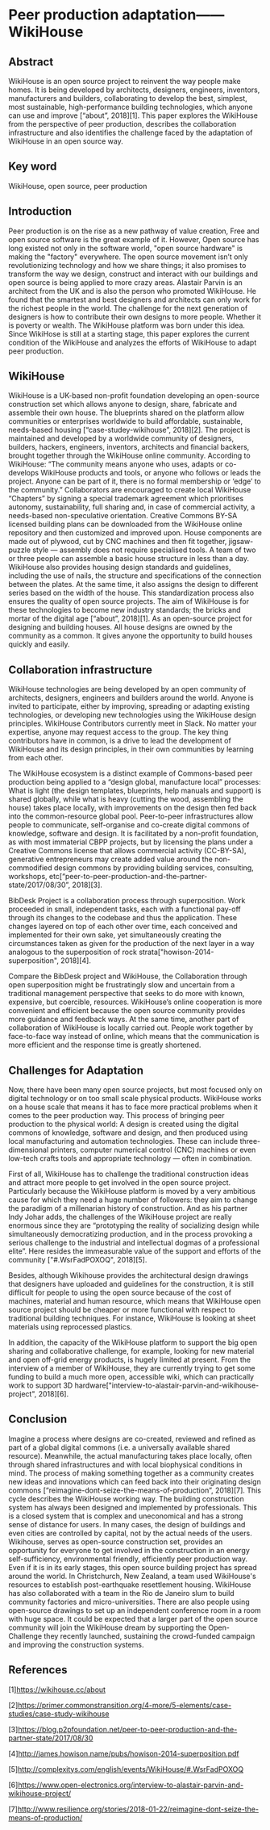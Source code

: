 # Peer production adaptation——WikiHouse

## Abstract
WikiHouse is an open source project to reinvent the way people make homes. It is being developed by architects, designers, engineers, inventors, manufacturers and builders, collaborating to develop the best, simplest, most sustainable, high-performance building technologies, which anyone can use and improve [“about”, 2018][1]. This paper explores the WikiHouse from the perspective of peer production, describes the collaboration infrastructure and also identifies the challenge faced by the adaptation of WikiHouse in an open source way. 

## Key word
WikiHouse, open source, peer production

## Introduction
Peer production is on the rise as a new pathway of value creation, Free and open source software is the great example of it. However, Open source has long existed not only in the software world, "open source hardware" is making the "factory" everywhere. The open source movement isn’t only revolutionizing technology and how we share things; it also promises to transform the way we design, construct and interact with our buildings and open source is being applied to more crazy areas. Alastair Parvin is an architect from the UK and is also the person who promoted WikiHouse. He found that the smartest and best designers and architects can only work for the richest people in the world. The challenge for the next generation of designers is how to contribute their own designs to more people. Whether it is poverty or wealth. The WikiHouse platform was born under this idea.  Since WikiHose is still at a starting stage, this paper explores the current condition of the WikiHouse and analyzes the efforts of WikiHouse to adapt peer production.
## WikiHouse
WikiHouse is a UK-based non-profit foundation developing an open-source construction set which allows anyone to design, share, fabricate and assemble their own house. The blueprints shared on the platform allow communities or enterprises worldwide to build affordable, sustainable, needs-based housing [“case-studey-wikihouse”, 2018][2].
The project is maintained and developed by a worldwide community of designers, builders, hackers, engineers, inventors, architects and financial backers, brought together through the WikiHouse online community. According to WikiHouse: “The community means anyone who uses, adapts or co-develops WikiHouse products and tools, or anyone who follows or leads the project. Anyone can be part of it, there is no formal membership or ‘edge’ to the community.” Collaborators are encouraged to create local WikiHouse “Chapters” by signing a special trademark agreement which prioritises autonomy, sustainability, full sharing and, in case of commercial activity, a needs-based non-speculative orientation. Creative Commons BY-SA licensed building plans can be downloaded from the WikiHouse online repository and then customized and improved upon. House components are made out of plywood, cut by CNC machines and then fit together, jigsaw-puzzle style — assembly does not require specialised tools. A team of two or three people can assemble a basic house structure in less than a day. WikiHouse also provides housing design standards and guidelines, including the use of nails, the structure and specifications of the connection between the plates. At the same time, it also assigns the design to different series based on the width of the house. This standardization process also ensures the quality of open source projects. The aim of WikiHouse is for these technologies to become new industry standards; the bricks and mortar of the digital age [“about”, 2018][1]. As an open-source project for designing and building houses. All house designs are owned by the community as a common. It gives anyone the opportunity to build houses quickly and easily.
## Collaboration infrastructure   
WikiHouse technologies are being developed by an open community of architects, designers, engineers and builders around the world. Anyone is invited to participate, either by improving, spreading or adapting existing technologies, or developing new technologies using the WikiHouse design principles. WikiHouse Contributors currently meet in Slack. No matter your expertise, anyone may request access to the group. The key thing contributors have in common, is a drive to lead the development of WikiHouse and its design principles, in their own communities by learning from each other.

The WikiHouse ecosystem is a distinct example of Commons-based peer production being applied to a “design global, manufacture local” processes: What is light (the design templates, blueprints, help manuals and support) is shared globally, while what is heavy (cutting the wood, assembling the house) takes place locally, with improvements on the design then fed back into the common-resource global pool. Peer-to-peer infrastructures allow people to communicate, self-organise and co-create digital commons of knowledge, software and design. It is facilitated by a non-profit foundation, as with most immaterial CBPP projects, but by licensing the plans under a Creative Commons license that allows commercial activity (CC-BY-SA), generative entrepreneurs may create added value around the non-commodified design commons by providing building services, consulting, workshops, etc[“peer-to-peer-production-and-the-partner-state/2017/08/30”, 2018][3].

BibDesk Project is a collaboration process through superposition. Work proceeded in small, independent tasks, each with a functional pay-off through its changes to the codebase and thus the application. These changes layered on top of each other over time, each conceived and implemented for their own sake, yet simultaneously creating the circumstances taken as given for the production of the next layer in a way analogous to the superposition of rock strata["howison-2014-superposition", 2018][4].

Compare the BibDesk project and WikiHouse, the Collaboration through open superposition might be frustratingly slow and uncertain from a traditional management perspective that seeks to do more with known, expensive, but coercible, resources. WikiHouse’s online cooperation is more convenient and efficient because the open source community provides more guidance and feedback ways. At the same time, another part of collaboration of WikiHouse is locally carried out. People work together by face-to-face way instead of online, which means that the communication is more efficient and the response time is greatly shortened. 

## Challenges for Adaptation
Now, there have been many open source projects, but most focused only on digital technology or on too small scale physical products. WikiHouse works on a house scale that means it has to face more practical problems when it comes to the peer production way. This process of bringing peer production to the physical world: A design is created using the digital commons of knowledge, software and design, and then produced using local manufacturing and automation technologies. These can include three-dimensional printers, computer numerical control (CNC) machines or even low-tech crafts tools and appropriate technology — often in combination.

First of all, WikiHouse has to challenge the traditional construction ideas and attract more people to get involved in the open source project. Particularly because the WikiHouse platform is moved by a very ambitious cause for which they need a huge number of followers: they aim to change the paradigm of a millenarian history of construction. And as his partner Indy Johar adds, the challenges of the WikiHouse project are really enormous since they are “prototyping the reality of socializing design while simultaneously democratizing production, and in the process provoking a serious challenge to the industrial and intellectual dogmas of a professional elite”. Here resides the immeasurable value of the support and efforts of the community ["#.WsrFadPOXOQ", 2018][5].

Besides, although Wikihouse provides the architectural design drawings that designers have uploaded and guidelines for the construction, it is still difficult for people to using the open source because of the cost of machines, material and human resource, which means that WikiHouse open source project should be cheaper or more functional with respect to traditional building techniques. For instance, WikiHouse is looking at sheet materials using reprocessed plastics. 

In addition, the capacity of the WikiHouse platform to support the big open sharing and collaborative challenge, for example, looking for new material and open off-grid energy products, is hugely limited at present. From the interview of a member of WikiHouse, they are currently trying to get some funding to build a much more open, accessible wiki, which can practically work to support 3D hardware["interview-to-alastair-parvin-and-wikihouse-project", 2018][6]. 

## Conclusion
Imagine a process where designs are co-created, reviewed and refined as part of a global digital commons (i.e. a universally available shared resource). Meanwhile, the actual manufacturing takes place locally, often through shared infrastructures and with local biophysical conditions in mind. The process of making something together as a community creates new ideas and innovations which can feed back into their originating design commons [“reimagine-dont-seize-the-means-of-production”, 2018][7]. This cycle describes the WikiHouse working way. The building construction system has always been designed and implemented by professionals. This is a closed system that is complex and uneconomical and has a strong sense of distance for users. In many cases, the design of buildings and even cities are controlled by capital, not by the actual needs of the users. Wikihouse, serves as open-source construction set, provides an opportunity for everyone to get involved in the construction in an energy self-sufficiency, environmental friendly, efficiently peer production way. Even if it is in its early stages, this open source building project has spread around the world. In Christchurch, New Zealand, a team used WikiHouse's resources to establish post-earthquake resettlement housing. WikiHouse has also collaborated with a team in the Rio de Janeiro slum to build community factories and micro-universities. There are also people using open-source drawings to set up an independent conference room in a room with huge space. It could be expected that a larger part of the open source community will join the WikiHouse dream by supporting the Open-Challenge they recently launched, sustaining the crowd-funded campaign and improving the construction systems. 

## References

[1]https://wikihouse.cc/about

[2]https://primer.commonstransition.org/4-more/5-elements/case-studies/case-study-wikihouse

[3]https://blog.p2pfoundation.net/peer-to-peer-production-and-the-partner-state/2017/08/30

[4]http://james.howison.name/pubs/howison-2014-superposition.pdf

[5]http://complexitys.com/english/events/WikiHouse/#.WsrFadPOXOQ

[6]https://www.open-electronics.org/interview-to-alastair-parvin-and-wikihouse-project/

[7]http://www.resilience.org/stories/2018-01-22/reimagine-dont-seize-the-means-of-production/


